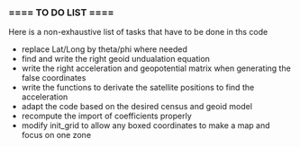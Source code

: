 ### ==== TO DO LIST ====
Here is a non-exhaustive list of tasks that have to be done in ths code
* replace Lat/Long by theta/phi where needed
* find and write the right geoid undualation equation
* write the right acceleration and geopotential matrix when generating the false coordinates
* write the functions to derivate the satellite positions to find the acceleration
* adapt the code based on the desired census and geoid model
* recompute the import of coefficients properly
* modify init_grid to allow any boxed coordinates to make a map and focus on one zone